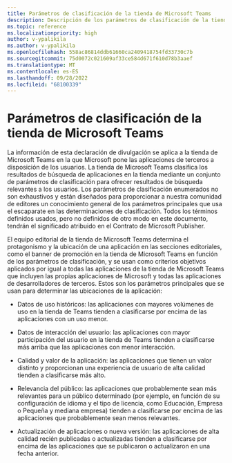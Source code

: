 ```yaml
---
title: Parámetros de clasificación de la tienda de Microsoft Teams
description: Descripción de los parámetros de clasificación de la tienda de Microsoft Teams. Los parámetros principales que se usan para determinar la ubicación de la aplicación son los datos de uso históricos, los datos de interacción del usuario, la calidad y los valores de la aplicación, la relevancia de la udiencia y la actualización de la aplicación.
ms.topic: reference
ms.localizationpriority: high
author: v-ypalikila
ms.author: v-ypalikila
ms.openlocfilehash: 558ac86814ddb61660ca2409418754fd33730c7b
ms.sourcegitcommit: 75d0072c021609af33ce584d671f610d78b3aaef
ms.translationtype: MT
ms.contentlocale: es-ES
ms.lasthandoff: 09/28/2022
ms.locfileid: "68100339"
---
```

# <a name="microsoft-teams-store-ranking-parameters"></a>Parámetros de clasificación de la tienda de Microsoft Teams

La información de esta declaración de divulgación se aplica a la tienda de Microsoft Teams en la que Microsoft pone las aplicaciones de terceros a disposición de los usuarios. La tienda de Microsoft Teams clasifica los resultados de búsqueda de aplicaciones en la tienda mediante un conjunto de parámetros de clasificación para ofrecer resultados de búsqueda relevantes a los usuarios. Los parámetros de clasificación enumerados no son exhaustivos y están diseñados para proporcionar a nuestra comunidad de editores un conocimiento general de los parámetros principales que usa el escaparate en las determinaciones de clasificación. Todos los términos definidos usados, pero no definidos de otro modo en este documento, tendrán el significado atribuido en el Contrato de Microsoft Publisher.

El equipo editorial de la tienda de Microsoft Teams determina el protagonismo y la ubicación de una aplicación en las secciones editoriales, como el banner de promoción en la tienda de Microsoft Teams en función de los parámetros de clasificación, y se usan como criterios objetivos aplicados por igual a todas las aplicaciones de la tienda de Microsoft Teams que incluyen las propias aplicaciones de Microsoft y todas las aplicaciones de desarrolladores de terceros. Estos son los parámetros principales que se usan para determinar las ubicaciones de la aplicación:

* Datos de uso históricos: las aplicaciones con mayores volúmenes de uso en la tienda de Teams tienden a clasificarse por encima de las aplicaciones con un uso menor.

* Datos de interacción del usuario: las aplicaciones con mayor participación del usuario en la tienda de Teams tienden a clasificarse más arriba que las aplicaciones con menor interacción.

* Calidad y valor de la aplicación: las aplicaciones que tienen un valor distinto y proporcionan una experiencia de usuario de alta calidad tienden a clasificarse más alto.

* Relevancia del público: las aplicaciones que probablemente sean más relevantes para un público determinado (por ejemplo, en función de su configuración de idioma y el tipo de licencia, como Educación, Empresa o Pequeña y mediana empresa) tienden a clasificarse por encima de las aplicaciones que probablemente sean menos relevantes.

* Actualización de aplicaciones o nueva versión: las aplicaciones de alta calidad recién publicadas o actualizadas tienden a clasificarse por encima de las aplicaciones que se publicaron o actualizaron en una fecha anterior.
